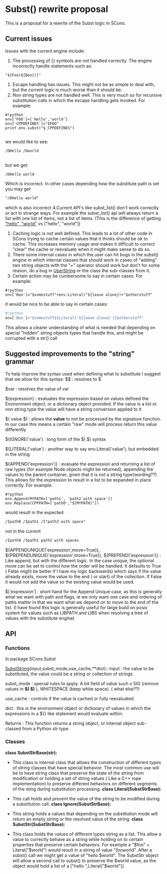
# Subst() rewrite proposal

This is a proposal for a rewrite of the Subst logic in SCons. 


## Current issues

Issues with the current engine include: 

1. The processing of {} symbols are not handled correctly. The engine incorrectly handle statements such as: 
```
"${Foo(${Boo})}"
```
1. Escape handling has issues. This might not be as simple to deal with, but the current logic is much worse than it should be. 
1. Non string types are not handled well. This is very much so for recursive substitution calls in which the escape handling gets invoked. For example: 

```
#!python 
env['FOO']=['Hello','world']
env['CPPDEFINES']="$FOO"
print env.subst("$_CPPDEFINES") 
 
```

we would like to see: 

```txt
/DHello /Dworld
 
```

but we get: 

```txt
/DHello world
```

Which is incorrect. In other cases depending how the substitute path is set you may get 

```txt
"/DHello world"
```

which is also incorrect 
4.Current API's like subst_list() don't work correctly or act in strange ways. For example the subst_list() api will always return a list with one list of items, not a list of items. (This is the difference of getting ["hello", "world"]("hello", "world") vs ["hello", "world"]) 

1. Caching logic is not well defined. This leads to a lot of other code in SCons trying to cache certain values that it thinks should be ok to cache. This increases memory usage and makes it difficult to correct "clear" the cache or reevaluate when it might make sense to do so. 
1. There some internal cases in which the user can hit bugs in the subst() engine in which internal classes that should work in cases of "adding" two string objects with the "+" operator should work but don't for some reason, do a bug in [UserString](UserString) or the class the sub-classes from it. 
1. Certain action may be cumbersome to say in certain cases. For example: 

```
#!python 
env['Boo']="$somestuff"+env.Literal("${leave alone})+"$otherstuff"
```

it would be nice to be able to say in certain cases: 

```python
#!python 
env['Boo']="$somestuff${Literal('${leave alone}')}$otherstuff"
```

This allows a clearer understanding of what is needed that depending on special "hidden" string objects types that handle this, and might be corrupted with a str() call 

## Suggested improvements to the "string" grammar

To help improve the syntax used when defining what to substitute I suggest that we allow for this syntax: 
$$
: resolves to $ 

$var
: resolves the value of var 

${expression}
: evaluates the expression based on values defined the Environment object, or a dictionary object provided. If the value is a list or non string type the value will have a string conversion applied to it 

$( value $)
: 
allows the **value** to not be processed by the signature function. In our case this means a certain "raw" mode will process return this value differently 


${IGNORE('value')
: long form of the $( $) syntax 

${LITERAL('value')
: another way to say env.Literal('value'), but embedded in the string. 

${APPEND('expression')}
: evaluate the expression and returning a list of raw types (for example Node objects might be returned), appending the values to the parent container, given that it is not a string type(wording??) This allows for the expression to result in a list to be expanded in place correctly. For example: 

```
#!python 
env.Append(MYPATH=['path1', 'path2 with space'])
env.Replace(CPPPATH=['path0',"$[MYPATH]"])
```

would result in the expected 

```txt
/Ipath0 /Ipath1 /I"path2 with space"
```


not in the current 

```txt
/Ipath0 /Ipath1 path2 with spaces
```

${APPENDUNIQUE('expression',move=True)}, ${PREPENDUNIQUE('expression',move=True)}, ${PREPEND('expression')}
: Like append, but with the different logic. In the case unique, the optional move can be set to control how the order will be handled. It defaults to True ( False might be better if I have my logic backwards) which says if the value already exists, move the value to the end ( or start) of the collection. If False it would not add the value so the existing value would be used. 

$['expression']
: short hand for the Append Unique case, as this is generally what we want with path and flags, ie we only want one case and ordering of paths matter in that we want what we depend on to move to the end of the list. (I have found this logic is generally useful for large build on posix system for values such as LIBPATH and LIBS when resolving a tree of values with the substitute engine)  



## API


### Functions

In package SCons.Subst 

[SubstString](SubstString)(input,subst_mode,use_cache,**dict):: 
input
: the value to be substituted, the value could be a string or collection of strings 

subst_mode
: 
special rules to apply. A bit field of value such s SIG (remove values in **$( $)** ), WHITESPACE (keep white space). ( what else??) 


use_cache
: controls if the value is cached or fully reevaluated.  

dict
: this is the environment object or dictionary of values in which the expressions in a ${} like statement would evaluate within. 

Returns
: This function returns a string object, or internal object sub-classed from a Python str type. 



### Classes

**class SubstStrBase(str):** 

* This class is internal class that allows the construction of different types of string classes that have special behavior. The most common use will be to have string class that preserve the state of the string from modification or holding a set of string values ( Like a C++ rope implementation) to preserve different behaviors on different segments of the sting during substitution processing. 
**class Literal(SubstStrBase):** 

* This call holds and prevent the value of the string to be modified during a substitution call. 
**class Ignore(SubstStrBase):** 

* This string holds a values that depending on the substitution mode will return an empty string or the resolved value of the string. 
**class SubstStr(SubstStrBase):** 

* This class holds the values of different types string as a list. This allow a value to correctly behave as a string while holding on to certain properties that preserve certain behaviors. For example a "$foo" + Literal("$world") would result in a string of value "$foo$world". After a subst() call we might get a value of "hello $world". The SubstStr object will allow a second call to subst() to preserve the $world value, as the object would hold a list of a ["hello ",Literal("$world")] 